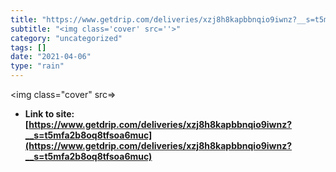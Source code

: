 ```yaml
---
title: "https://www.getdrip.com/deliveries/xzj8h8kapbbnqio9iwnz?__s=t5mfa2b8oq8tfsoa6muc"
subtitle: "<img class='cover' src=''>"
category: "uncategorized"
tags: []
date: "2021-04-06"
type: "rain"
---
```

<img class="cover" src=>


* **Link to site:** **[https://www.getdrip.com/deliveries/xzj8h8kapbbnqio9iwnz?__s=t5mfa2b8oq8tfsoa6muc](https://www.getdrip.com/deliveries/xzj8h8kapbbnqio9iwnz?__s=t5mfa2b8oq8tfsoa6muc)**